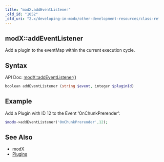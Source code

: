 ```yaml
---
title: "modX.addEventListener"
_old_id: "1052"
_old_uri: "2.x/developing-in-modx/other-development-resources/class-reference/modx/modx.addeventlistener"
---
```


## modX::addEventListener

Add a plugin to the eventMap within the current execution cycle.

## Syntax

API Doc: [modX::addEventListener()](http://api.modx.com/revolution/2.2/db_core_model_modx_modx.class.html#%5CmodX::addEventListener())

``` php
boolean addEventListener (string $event, integer $pluginId)
```

## Example

Add a Plugin with ID 12 to the Event 'OnChunkPrerender':

``` php
$modx->addEventListener('OnChunkPrerender',12);
```

## See Also

- [modX](extending-modx/core-model/modx "modX")
- [Plugins](extending-modx/plugins "Plugins")
